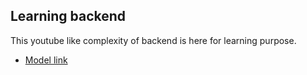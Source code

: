 ## Learning backend

This youtube like complexity of backend is here for learning purpose.

- [Model link](https://app.eraser.io/workspace/YtPqZ1VogxGy1jzIDkzj)